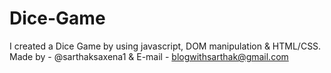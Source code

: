 # Dice-Game
I created a Dice Game by using javascript, DOM manipulation &amp; HTML/CSS.
 Made by - @sarthaksaxena1 & E-mail - blogwithsarthak@gmail.com

